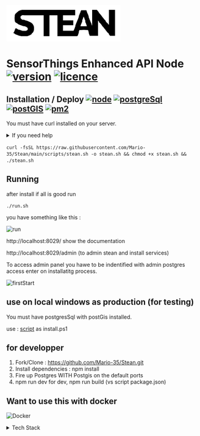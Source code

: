 ![Logo](https://raw.githubusercontent.com/Mario-35/Stean/main/assets/images/logo.png "Logo")

# SensorThings Enhanced API Node [![version](https://img.shields.io/badge/version-0.9.9-red)](https://github.com/Mario-35/Stean/blob/main/realease.md) [![licence](https://img.shields.io/badge/licence-MIT-red)](https://github.com/Mario-35/Stean?tab=MIT-1-ov-file#readme)

## Installation / Deploy  [![node](https://img.shields.io/badge/NodeJs-%20>16-blue)](https://nodejs.org/) [![postgreSql](https://img.shields.io/badge/PostgreSQL-%20>14-blue)](https://www.postgresql.org/) [![postGIS](https://img.shields.io/badge/postGIS-%20>3-blue)](https://postgis.net/) [![pm2](https://img.shields.io/badge/pm2-%20>5-blue)](https://pm2.keymetrics.io/)


You must have curl installed on your server.

<details>
    <summary>If you need help</summary>

# Install cURL on Linux/Windows/MacOSX

## Linux installation

1.Access the computer's terminal.
2.Run the command below in the terminal:

```
sudo apt-get install curl
```
3.If a password is required after running the command, please enter your computers' user password to continue.Then, wait until the installation finishes.

Now you are able to use cURL from your Linux PC!
​
## Windows Installation 

1.Enter and access the URL https://curl.haxx.se/ to download the curl executable wizard.

2.Then, on the "Select Operating System" section, select Windows.Then, continue selecting the parameters required based on your version of Windows.

3.Once you've finished the on-screen steps, download the ZIP file generated.To download it, simply press "Download".

4.Next, open the .zip file and enter to the folder called "src".Inside the src folder you will find the curl executable file.At this point, you need to copy the executable file and paste it inside a local folder on your PC to be able to run the curl.

NOTE: To get a better understanding of the following steps, let's assume the executable file is located inside a folder named "programs".

6.From the Command Prompt, enter to the location where the executable file was pasted.To enter to the folder you need to use the cd command following the location of the folder which contains the executable file as you can see below.

```
cd programs
```
Expected location to be shown
 
```
C:\Users\{your_user}\programs>
```

7.To verify if you are able to run curl commands with the command prompt, test its functionality by executing the command below:

```
curl --help
```

At this point, you should receive all the help info related to the curl command.
​
Now you are able to use cURL from your Windows PC!

 
## MacOSX Installation

1.Access the computer's terminal.
2.Run the command below in the terminal:
```
ruby -e "$(curl -fsSL https://raw.githubusercontent.com/Homebrew/install/master/install)" < /dev/null 2> /dev/null
```
3.If a password is required after running the command, please enter your Mac's user password to continue.Then, wait until the installation finishes.
4.Run the command below in the terminal:
```
brew install curl
```

Now you are able to use cURL from your Mac PC!
</details>



```curl -fsSL https://raw.githubusercontent.com/Mario-35/Stean/main/scripts/stean.sh -o stean.sh && chmod +x stean.sh && ./stean.sh```



## Running

after install if all is good run 
```
./run.sh
```

you have something like this :

![run](https://raw.githubusercontent.com/Mario-35/Stean/main/assets/images/run.jpg "run")

http://localhost:8029/ show the documentation

http://localhost:8029/admin (to admin stean and install services)

To access admin panel you hawe to be indentified with admin postgres access enter on installatitg process.

![firstStart](https://raw.githubusercontent.com/Mario-35/Stean/main/assets/images/firstStart.jpg "firstStart")

## use on local windows as production (for testing)

You must have postgresSql with postGis installed.

use :  [script](https://raw.githubusercontent.com/Mario-35/Stean/main/scripts/install.ps1) as install.ps1

## for developper

1. Fork/Clone : <https://github.com/Mario-35/Stean.git>
2. Install dependencies : npm install
3. Fire up Postgres WITH Postgis on the default ports
4. npm run dev for dev, npm run build (vs script package.json)

## Want to use this with docker

![Docker](https://raw.githubusercontent.com/Mario-35/Stean/main/assets/images/logo-docker.png "Docker")

<details>
    <summary>Tech Stack</summary>

The project run under nodeJS.

![Nodejs](https://raw.githubusercontent.com/Mario-35/Stean/main/assets/images/nodejs.png "Nodejs")

![TypeScript](https://raw.githubusercontent.com/Mario-35/Stean/main/assets/images/ts.png "TypeScript") ![Javascript](https://raw.githubusercontent.com/Mario-35/Stean/main/assets/images/js.png "Javascript")

![HTML JS CSS](https://raw.githubusercontent.com/Mario-35/Stean/main/assets/images/html.png "HTML JS CSS")

## Directory Structure

```js
📦src
 ┣ 📂server // API Server
 ┃ ┣ 📂authentication // authentication and tokens
 ┃ ┣ 📂configuration // Configuration Server
 ┃ ┃ ┣ 📜.key // crypt Key
 ┃ ┃ ┗ 📜 configuration.json // configuration file
 ┃ ┣ 📂db
 ┃ ┃ ┣ 📂createDb // datas to create blank Database
 ┃ ┃ ┣ 📂dataAccess
 ┃ ┃ ┣ 📂entities // SensorThings entities
 ┃ ┃ ┣ 📂helpers 
 ┃ ┃ ┣ 📂monitoring 
 ┃ ┃ ┣ 📂queries
 ┃ ┃ ┗ 📜constants.ts // Constants for DB
 ┃ ┣ 📂enums // Enums datas
 ┃ ┣ 📂helpers // Application helpers
 ┃ ┣ 📂log // Logs tools
 ┃ ┣ 📂lora // loras functions
 ┃ ┣ 📂messages //all messages of the api
 ┃ ┣ 📂models //model descriptor
 ┃ ┣ 📂odata // Odata decoder
 ┃ ┃ ┣ 📂parser // Odata parser
 ┃ ┃ ┗ 📂visitor //  Odata decoder process
 ┃ ┃   ┣📂builder //  Odata builder process
 ┃ ┃   ┣📂helper  //  Odata helpers
 ┃ ┃   ┗📂pg  //  Odata postgres visitor
 ┃ ┣ 📂routes // routes API
 ┃ ┃ ┗ 📂helper // routes helpers
 ┃ ┃   ┣ 📜protected.ts // protected routes
 ┃ ┃   ┗ 📜unProtected.ts // open routes
 ┃ ┣ 📂types // data types
 ┃ ┣ 📂views // generated view
 ┃ ┃ ┣ 📂clas // class files
 ┃ ┃ ┣ 📂css
 ┃ ┃ ┣ 📂helpers // views helpers
 ┃ ┃ ┣ 📂html 
 ┃ ┃ ┗ 📂js
 ┃ ┣ 📜constants.ts // App constants
 ┃ ┗ 📜index.ts // starting file
 ┣ 📂test
 ┃ ┣ 📂integration // Tests
 ┃ ┃ ┗ 📂files // files For importation tests
 ┃ ┗ 📜dbTest.ts // DB test connection
 ┗ 📜build.js // js file for building app
```

- [Node.js](https://nodejs.org/) `v18.15.0`
- [PostgreSQL](https://www.postgresql.org/)
- [Postgres.js](https://github.com/porsager/postgres)
- [json2csv](https://mircozeiss.com/json2csv/)
- [busboy](https://github.com/mscdex/busboy)
- [jsonwebtoken](https://github.com/auth0/node-jsonwebtoken)
- [exceljs](https://github.com/exceljs/exceljs)
- [ssh2](https://github.com/mscdex/ssh2)

---

- [koa](https://koajs.com/)
- [koa-bodyparser](https://github.com/koajs/bodyparser)
- [koa-bodyparser](https://github.com/koajs/cors)
- [koa-compress](https://github.com/koajs/compress)
- [koa-html-minifier](https://github.com/koajs/html-minifier)
- [koa-json](https://github.com/koajs/json)
- [koa-helmet](https://github.com/venables/koa-helmet)
- [koa-logger](https://github.com/koajs/logger)
- [koa-router](https://github.com/koajs/router)
- [koa-session](https://github.com/koajs/session)
- [koa-passport](https://github.com/rkusa/koa-passport)
- [koa-static](https://github.com/koajs/static)
- [koa-favicon](https://github.com/koajs/favicon)
- [@koa/cors](https://github.com/koajs/cors)
- [passport-local](https://github.com/jaredhanson/passport-local)

</details>
